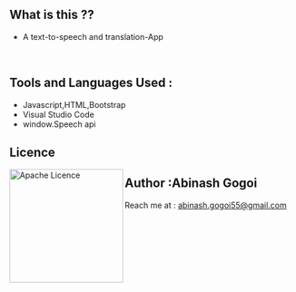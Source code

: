 ## What is this ??

* A text-to-speech and translation-App
<br/>

## Tools and Languages Used :
* Javascript,HTML,Bootstrap
* Visual Studio Code
* window.Speech api

## Licence

<img align="left" alt="Apache Licence" width="200px" src="https://img.shields.io/github/license/abinashstack/text-to-speech?style=for-the-badge" />


## Author :Abinash Gogoi

Reach me at : abinash.gogoi55@gmail.com
